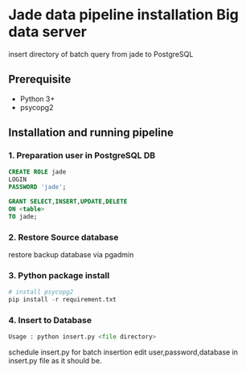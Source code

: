 # Jade data pipeline installation Big data server 
insert directory of batch query from jade to PostgreSQL 
## Prerequisite
  * Python 3+
  * psycopg2
    
## Installation and running pipeline
### 1. Preparation user in PostgreSQL DB

```sql
CREATE ROLE jade 
LOGIN
PASSWORD 'jade';

GRANT SELECT,INSERT,UPDATE,DELETE 
ON <table> 
TO jade;
```
### 2. Restore Source database  
restore backup database via pgadmin
      
### 3. Python package install
```python
# install psycopg2
pip install -r requirement.txt
```
### 4. Insert to Database
```python
Usage : python insert.py <file directory>
```
schedule insert.py for batch insertion 
edit user,password,database in insert.py file as it should be.
